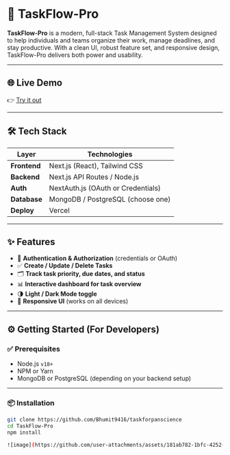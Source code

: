 # 🚀 TaskFlow-Pro

**TaskFlow-Pro** is a modern, full-stack Task Management System designed to help individuals and teams organize their work, manage deadlines, and stay productive. With a clean UI, robust feature set, and responsive design, TaskFlow-Pro delivers both power and usability.

---

## 🌐 Live Demo

👉 [Try it out](https://taskforpanscience.vercel.app)

---

## 🛠️ Tech Stack

| Layer        | Technologies                         |
|--------------|--------------------------------------|
| **Frontend** | Next.js (React), Tailwind CSS        |
| **Backend**  | Next.js API Routes / Node.js         |
| **Auth**     | NextAuth.js (OAuth or Credentials)   |
| **Database** | MongoDB / PostgreSQL (choose one)    |
| **Deploy**   | Vercel                               |

---

## ✨ Features

- 🔐 **Authentication & Authorization** (credentials or OAuth)
- ✅ **Create / Update / Delete Tasks**
- 🗂 **Track task priority, due dates, and status**
- 📊 **Interactive dashboard for task overview**
- 🌗 **Light / Dark Mode toggle**
- 📱 **Responsive UI** (works on all devices)

---

## ⚙️ Getting Started (For Developers)

### ✅ Prerequisites

- Node.js `v18+`
- NPM or Yarn
- MongoDB or PostgreSQL (depending on your backend setup)

---

### 📦 Installation

```bash
git clone https://github.com/Bhumit9416/taskforpanscience
cd TaskFlow-Pro
npm install

![image](https://github.com/user-attachments/assets/181ab782-1bfc-4252-9d9a-6f602e95d464)

